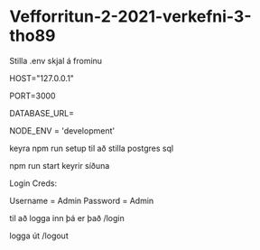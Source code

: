 # Vefforritun-2-2021-verkefni-3-tho89
 
Stilla .env skjal á frominu

HOST="127.0.0.1"

PORT=3000

DATABASE_URL=

NODE_ENV = 'development'

keyra npm run setup til að stilla postgres sql

npm run start keyrir síðuna

Login Creds: 

Username = Admin
Password = Admin

til að logga inn þá er það /login

logga út /logout
